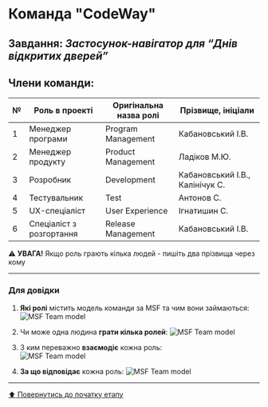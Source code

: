 # Команда "**CodeWay**"

## Завдання: *Застосунок-навігатор для “Днів відкритих дверей”*

## Члени команди:

|№  | Роль в проекті            | Оригінальна назва ролі    | Прізвище, ініціали         |
|---|---------------------------|---------------------------|---------------------------|
| 1 | Менеджер програми         | Program Management        | Кабановський І.В.        |
| 2 | Менеджер продукту         | Product Management        | Ладіков М.Ю.        |
| 3 | Розробник                 | Development               | Кабановський І.В.,  Калінічук С.   |
| 4 | Тестувальник              | Test                      | Антонов С.        |
| 5 | UX-спеціаліст             | User Experience           | Ігнатишин С.        |
| 6 | Спеціаліст з розгортання  | Release Management        | Кабановський І.В.       |

:warning: **УВАГА!** Якщо роль грають кілька людей - пишіть два прізвища через кому

---
### Для довідки
1. **Які ролі** містить модель команди за MSF та чим вони займаються:
![MSF Team model](/docs/images/resources/MSF%20team%20model.jpg)

2. Чи може одна людина **грати кілька ролей**:
![MSF Team model](/docs/images/resources/MSF%20roles%20combinations.png)

1. З ким переважно **взаємодіє** кожна роль:<br>
![MSF Team model](/docs/images/resources/MSF%20roles%20focus.gif)

1. **За що відповідає** кожна роль:
![MSF Team model](/docs/images/resources/MSF%20roles%20responsibilities.png)

---
[:arrow_up: Повернутись до початку етапу](/docs/1.Envisioning/README.md)
